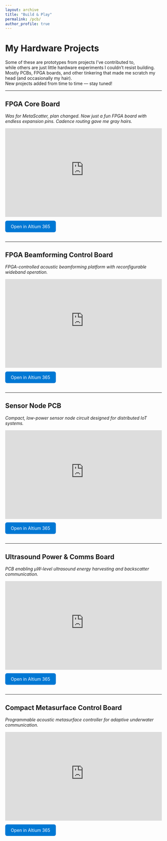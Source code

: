 ```yaml
---
layout: archive
title: "Build & Play"
permalink: /pcb/
author_profile: true
---
```


# My Hardware Projects

Some of these are prototypes from projects I’ve contributed to,  
while others are just little hardware experiments I couldn’t resist building.  
Mostly PCBs, FPGA boards, and other tinkering that made me scratch my head (and occasionally my hair).  
New projects added from time to time — stay tuned!

---

## FPGA Core Board
*Was for MetaScatter, plan changed. Now just a fun FPGA board with endless expansion pins. Cadence routing gave me gray hairs.*

<div style="position:relative;width:100%;padding-top:56.25%;"> <!-- 16:9 -->
  <iframe 
    src="https://personal-viewer.365.altium.com/client/index.html?feature=embed&source=1FED961A-2EF8-482A-BCFC-36FE4C2AD0B4&activeView=Gerber" 
    style="position:absolute;top:0;left:0;width:100%;height:100%;border:none;overflow:hidden;" 
    scrolling="no" 
    allowfullscreen="true">
  </iframe>
</div>

<div style="margin-top:12px;margin-bottom:30px;">
  <a href="https://personal-viewer.365.altium.com/client/index.html?feature=embed&source=1FED961A-2EF8-482A-BCFC-36FE4C2AD0B4&activeView=Gerber" 
     target="_blank" 
     rel="noopener noreferrer"
     style="display:inline-block;padding:10px 18px;background:#0078d4;color:#fff;text-decoration:none;border-radius:6px;">
    Open in Altium 365
  </a>
</div>

---

## FPGA Beamforming Control Board  
*FPGA-controlled acoustic beamforming platform with reconfigurable wideband operation.*

<div style="position:relative;width:100%;padding-top:56.25%;"> <!-- 16:9 -->
  <iframe 
    src="https://personal-viewer.365.altium.com/client/index.html?feature=embed&source=D5A7F3BC-3EFF-4729-9E49-2FB1470D1EC3&activeView=PCB" 
    style="position:absolute;top:0;left:0;width:100%;height:100%;border:none;overflow:hidden;" 
    scrolling="no" 
    allowfullscreen="true">
  </iframe>
</div>

<div style="margin-top:12px;margin-bottom:30px;">
  <a href="https://personal-viewer.365.altium.com/client/index.html?feature=embed&source=D5A7F3BC-3EFF-4729-9E49-2FB1470D1EC3&activeView=PCB" 
     target="_blank" 
     rel="noopener noreferrer"
     style="display:inline-block;padding:10px 18px;background:#0078d4;color:#fff;text-decoration:none;border-radius:6px;">
    Open in Altium 365
  </a>
</div>

---

## Sensor Node PCB  
*Compact, low-power sensor node circuit designed for distributed IoT systems.*

<div style="position:relative;width:100%;padding-top:56.25%;"> <!-- 16:9 -->
  <iframe 
    src="https://personal-viewer.365.altium.com/client/index.html?feature=embed&source=B9896433-C789-4802-BCD8-E84FC50FC5A9&activeView=PCB" 
    style="position:absolute;top:0;left:0;width:100%;height:100%;border:none;overflow:hidden;" 
    scrolling="no" 
    allowfullscreen="true">
  </iframe>
</div>

<div style="margin-top:12px;margin-bottom:30px;">
  <a href="https://personal-viewer.365.altium.com/client/index.html?feature=embed&source=B9896433-C789-4802-BCD8-E84FC50FC5A9&activeView=PCB" 
     target="_blank" 
     rel="noopener noreferrer"
     style="display:inline-block;padding:10px 18px;background:#0078d4;color:#fff;text-decoration:none;border-radius:6px;">
    Open in Altium 365
  </a>
</div>

---

## Ultrasound Power & Comms Board  
*PCB enabling μW-level ultrasound energy harvesting and backscatter communication.*

<div style="position:relative;width:100%;padding-top:56.25%;"> <!-- 16:9 -->
  <iframe 
    src="https://personal-viewer.365.altium.com/client/index.html?feature=embed&source=5B61E15B-77DD-4671-9F8C-8E5706E4053C&activeView=PCB" 
    style="position:absolute;top:0;left:0;width:100%;height:100%;border:none;overflow:hidden;" 
    scrolling="no" 
    allowfullscreen="true">
  </iframe>
</div>

<div style="margin-top:12px;margin-bottom:30px;">
  <a href="https://personal-viewer.365.altium.com/client/index.html?feature=embed&source=5B61E15B-77DD-4671-9F8C-8E5706E4053C&activeView=PCB" 
     target="_blank" 
     rel="noopener noreferrer"
     style="display:inline-block;padding:10px 18px;background:#0078d4;color:#fff;text-decoration:none;border-radius:6px;">
    Open in Altium 365
  </a>
</div>

---

## Compact Metasurface Control Board  
*Programmable acoustic metasurface controller for adaptive underwater communication.*

<div style="position:relative;width:100%;padding-top:56.25%;"> <!-- 16:9 -->
  <iframe 
    src="https://personal-viewer.365.altium.com/client/index.html?feature=embed&source=9CEC73F1-20DB-4AD5-9DA7-C80DBF32D76B&activeView=PCB" 
    style="position:absolute;top:0;left:0;width:100%;height:100%;border:none;overflow:hidden;" 
    scrolling="no" 
    allowfullscreen="true">
  </iframe>
</div>

<div style="margin-top:12px;margin-bottom:30px;">
  <a href="https://personal-viewer.365.altium.com/client/index.html?feature=embed&source=9CEC73F1-20DB-4AD5-9DA7-C80DBF32D76B&activeView=PCB" 
     target="_blank" 
     rel="noopener noreferrer"
     style="display:inline-block;padding:10px 18px;background:#0078d4;color:#fff;text-decoration:none;border-radius:6px;">
    Open in Altium 365
  </a>
</div>
